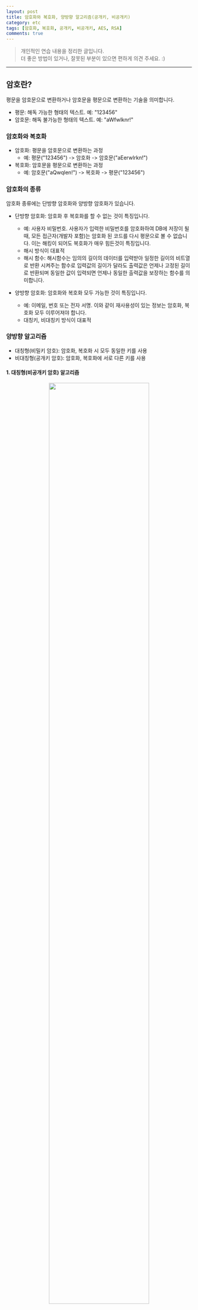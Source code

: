 ```yaml
---
layout: post
title: 암호화와 복호화, 양방향 알고리즘(공개키, 비공개키)
category: etc
tags: [암호화, 복호화, 공개키, 비공개키, AES, RSA]
comments: true
---
```


> 개인적인 연습 내용을 정리한 글입니다.      
> 더 좋은 방법이 있거나, 잘못된 부분이 있으면 편하게 의견 주세요. :)

<hr>

## 암호란?

평문을 암호문으로 변환하거나 암호문을 평문으로 변환하는 기술을 의미합니다.

- 평문: 해독 가능한 형태의 텍스트. 예: "123456"
- 암호문: 해독 불가능한 형태의 텍스트. 예: "aWfwlknr!"



### 암호화와 복호화

- 암호화: 평문을 암호문으로 변환하는 과정
  - 예: 평문("123456") -> 암호화 -> 암호문("aEerwlrkn!")
- 복호화: 암호문을 평문으로 변환하는 과정
  - 예: 암호문("aQwqlen!") -> 복호화 -> 평문("123456")


### 암호화의 종류

암호화 종류에는 단방향 암호화와 양방향 암호화가 있습니다.

- 단방향 암호화: 암호화 후 복호화를 할 수 없는 것이 특징입니다.
  - 예: 사용자 비밀번호. 사용자가 입력한 비밀번호를 암호화하여 DB에 저장이 될 때, 모든 접근자(개발자 포함)는 암호화 된 코드를 다시 평문으로 볼 수 없습니다. 이는 해킹이 되어도 복호화가 매우 힘든것이 특징입니다.
  - 해시 방식이 대표적
  - 해시 함수: 해시함수는 임의의 길이의 데이터를 입력받아 일정한 길이의 비트열로 반환 시켜주는 함수로 입력값의 길이가 달라도 출력값은 언제나 고정된 길이로 반환되며 동일한 값이 입력되면 언제나 동일한 출력값을 보장하는 함수를 의미합니다.



- 양방향 암호화: 암호화와 복호화 모두 가능한 것이 특징입니다.
  - 예: 이메일, 번호 또는 전자 서명. 이와 같이 재사용성이 있는 정보는 암호화, 복호화 모두 이루어져야 합니다.
  - 대칭키, 비대칭키 방식이 대표적




### 양방향 알고리즘

- 대칭형(비밀키 암호): 암호화, 복호화 시 모두 동일한 키를 사용
- 비대칭형(공개키 암호): 암호화, 복호화에 서로 다른 키를 사용

#### 1. 대칭형(비공개키 암호) 알고리즘

<center>
<figure>
<img src="/assets/post-img/etc/encrpt1.png" alt="" width="80%">
</figure>
</center>

암호화, 복호화에 서로 동일한 키가 사용되는 암호화 방식으로 키를 비공개하는 것이 특징입니다. 속도가 빠르다는 장점이 존재하지만 키 배송 위험성이 존재하여 송신 측에서 수신측에 암호키를 전달하는 과정에서 키가 노출될 우려가 있다는 단점이 존재합니다. 대표적으로는 AES가 있습니다.

대칭키(비공개키)는 사용하는 키와 복호화 할때 사용하는 키가 동일한 암호화 기법으로, 대게 암호화 알고리즘이라 하면 위 알고리즘을 가리킵니다. 현재 가장 보편적으로 쓰이는 암호화 방식은 현 미국 표준 방식인 AES로 128~256비트 키를 적용할 수 있어 보안성이 뛰어나며 공개된 알고리즘이라 누구나 사용 가능합니다. 그 전에는 DES(Data Encrytion Standard)라는 알고리즘이 1975년부터 사용되고 있었으나 너무 오래되어 취약점이 발견됨에 따라 이를 대체 하기 위해 등장한 것이 AES라고 합니다.

대칭형 암호는 훌륭한 암호화 방식이긴 하지만 **키 배송** 관련으로 결정적인 문제가 존재합니다. 어떻게든 송신 측에는 수신 측에 암호키를 전달해야만 하고, 이 키가 배송과정에서 털리게 되면 아무리 뛰어난 암호화 알고리즘을 사용했더라도 속절없이 평문이 드러나게 됩니다. 안전하게 평문을 전달하기 위해 만든 것이 암호문인데, 정작 키는 안전하게 전달할 방법이 없다는 것이 가장 큰 단점입니다. 따라서 이 키 배송에 대한 방법이 여러가지 연구되었지만 결국 발상의 전환으로 키 배송 문제를 해결하기 위해 나타난 방식이 바로 비대칭형 암호 입니다.


AES를 간단하게 실습해 볼 수 있는 사이트가 있습니다. > [AES encryption 홈페이지 바로가기](https://aesencryption.net/)

<center>
<figure>
<img src="/assets/post-img/etc/encrpt3.png" alt="" width="80%">
</figure>
</center>

위 이미지에서 첫 번째 입력칸은 원하는 정보를 입력하는 칸을 의미하고, 두번째 입력칸은 우리가 사용할 키 즉, 절대로 노출되면 안되는 키를 입력하는 칸이 존재합니다. 마지막 은 비트를 선택해주게 되는데 이는 어떤 수준으로 암호화 할 것인지는 선택해주는 것입니다. 비트수가 높을 수록 그 암호화는 더욱 안전해지지만 그만큼 컴퓨팅 파워를 더 많이 사용하게 된다는 특징이 존재합니다.

홈페이지의 하단에 **Encrypt** 버튼을 눌러주면 아래와 같은 암호문이 등장합니다.

<center>
<figure>
<img src="/assets/post-img/etc/encrpt4.png" alt="" width="80%">
</figure>
</center>

이 암호문을 그냥 단순히 바라보면 절대 원래 정보를 알아낼 수 없죠. 그러나 이 안에는 제가 적었던 '비밀 비밀'이라는 정보가 들어가져 있습니다.<br>
이를 풀기 위해서는 많은 컴퓨팅 파워와 시간이 들게 되고 그만큼 안전한 것이 특징입니다.

그러면 이제 만들어진 암호를 복사하고 다시 첫번째 입력칸에 적어봅니다.

<center>
<figure>
<img src="/assets/post-img/etc/encrpt5.png" alt="" width="80%">
</figure>
</center>

이 암호문을 풀기위해 같은 키를 사용해야겠죠? 이제 **Decrypt** 버튼을 눌러봅니다.

<center>
<figure>
<img src="/assets/post-img/etc/encrpt6.png" alt="" width="80%">
</figure>
</center>

원래 제가 적었던 정보가 나타나게 됩니다.




#### 2. 비대칭형(공개키 암호) 알고리즘

<center>
<figure>
<img src="/assets/post-img/etc/encrpt2.png" alt="" width="80%">
</figure>
</center>

암호화, 복호화에 서로 다른 키가 사용되는 방식으로 하나의 키는 공개키로 사용하는 것이 특징입니다. 키 배송의 문제를 근본적으로 차단하여 안정성이 높지만 대칭키 방식에 비해 속도가 느리다는 단점이 존재합니다. 대표적으로는 RSA가 있습니다.

- RSA: 공개키 암호 시스템의 하나로 암호화뿐만 아니라 전자서명이 가능한 최초의 알고리즘으로 주로 적은양의 데이터나 전자서명에 사용합니다. 대칭키인 DES, AES보다 속도가 느리기 때문에 메시지 암호화에는 쓰이지 않고 주로 키를 암호화하는데에 사용됩니다.

비 대칭형 암호는 이름 그대로 암호화 키와 복호화 키가 다른 것 입니다. 암호화를 하면 하나의 키 쌍이 생기고 이 두개의 키는 수학적으로 밀접한 관계를 가지게 됩니다. 두개의 키를 각각 A키, B키 라고 했을 때 A키로 암호화 한 암호문은 B키로만 복호화 할 수 있고, B키로 암호화 한 암호문은 A키로만 복호화 할 수 있습니다. 따라서 이 중 하나의 키만 비밀로 하고(이를 비밀키, 개인키라고 합니다) 다른 하나의 키는 누구에게 공개해도(이를 공개키라고 합니다) 가능한 키가 됩니다.

이렇게 둘 중 하나의 키는 반드시 공개 되어야 통상적인 사용이 가능함으로 공개키 암호라고도 불립니다. 공개키로 암호화한 암호문은 어짜피 개인키를 가진 사람만이 풀어볼 수 있기 때문에 상호간에 공개키만 교환하고 상대의 공개키로 암호화를 해서 데이터를 교환하면 자신의 개인키로 복호화를 하게 됩니다. 따라서 키 배송 문제는 근본적으로 발생하지 않게 됩니다.

예로 들어 인터넷 뱅킹을 생각해 봅시다.

1. 사용자가 인터넷 은행 사이트에 접속하게 되면 사용자 컴퓨터에는 공개키와 비밀키가 생성 됩니다.
2. 사용자 컴퓨터에서 공개키가 은행으로 전송되면 은행에서는 중요한 정보를 공개키로 암호화하며 암호문을 사용자에게 전달합니다.
3. 사용자는 비밀키로 암호문을 해독하여 중요한 정보를 은행과 공유하며 통신을 하게 됩니다.

이러한 공개키 방식은 공인인증서, 전자서명 등에서 사용하고 있는 것이 특징입니다.

하지만 비대칭형 암호는 암호화, 복호화가 대칭형 암호에 비해 현저하게 느리다는 문제점이 존재합니다. 따라서 현실적으로는 비대칭형 암호를 이용해 대칭형 암호의 키를 배송하고 실제 암호문은 대칭형 암호를 사용하는 식으로 상호 보완적으로 이용하는 것이 일반적입니다. 그리고 비대칭형 암호도 약점이 없는것은 아닙니다. 중간자 공격이 바로 그 예시 입니다.

> 중간자 공격: 해커가 중간에서 통신을 가로채어 수신자에게는 송신자인 척하고 송신자에게는 수신자인 척 해서 양쪽의 공개키와 실제 암호화에 사용되는 대칭키를 모두 얻어내는 기법을 의미합니다.
